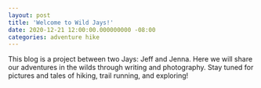 ```yaml
---
layout: post
title: 'Welcome to Wild Jays!'
date: 2020-12-21 12:00:00.000000000 -08:00
categories: adventure hike
---
```


This blog is a project between two Jays: Jeff and Jenna. Here we will share our adventures in the wilds through writing and photography. Stay tuned for pictures and tales of hiking, trail running, and exploring!
